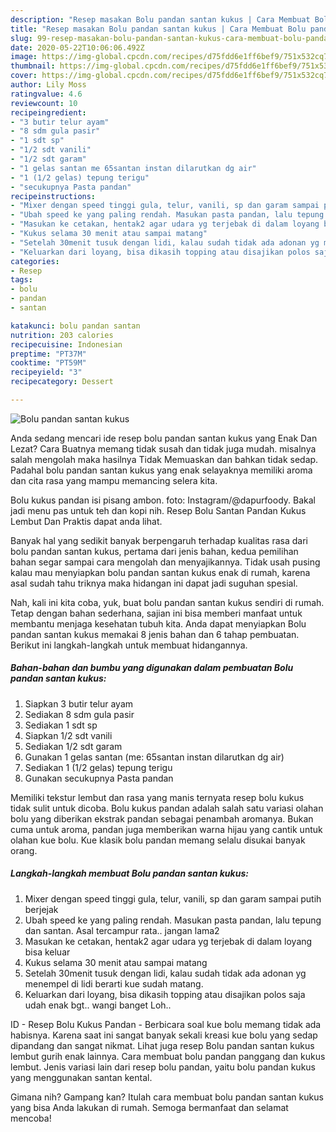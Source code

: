 ```yaml
---
description: "Resep masakan Bolu pandan santan kukus | Cara Membuat Bolu pandan santan kukus Yang Mudah Dan Praktis"
title: "Resep masakan Bolu pandan santan kukus | Cara Membuat Bolu pandan santan kukus Yang Mudah Dan Praktis"
slug: 99-resep-masakan-bolu-pandan-santan-kukus-cara-membuat-bolu-pandan-santan-kukus-yang-mudah-dan-praktis
date: 2020-05-22T10:06:06.492Z
image: https://img-global.cpcdn.com/recipes/d75fdd6e1ff6bef9/751x532cq70/bolu-pandan-santan-kukus-foto-resep-utama.jpg
thumbnail: https://img-global.cpcdn.com/recipes/d75fdd6e1ff6bef9/751x532cq70/bolu-pandan-santan-kukus-foto-resep-utama.jpg
cover: https://img-global.cpcdn.com/recipes/d75fdd6e1ff6bef9/751x532cq70/bolu-pandan-santan-kukus-foto-resep-utama.jpg
author: Lily Moss
ratingvalue: 4.6
reviewcount: 10
recipeingredient:
- "3 butir telur ayam"
- "8 sdm gula pasir"
- "1 sdt sp"
- "1/2 sdt vanili"
- "1/2 sdt garam"
- "1 gelas santan me 65santan instan dilarutkan dg air"
- "1 (1/2 gelas) tepung terigu"
- "secukupnya Pasta pandan"
recipeinstructions:
- "Mixer dengan speed tinggi gula, telur, vanili, sp dan garam sampai putih berjejak"
- "Ubah speed ke yang paling rendah. Masukan pasta pandan, lalu tepung dan santan. Asal tercampur rata.. jangan lama2"
- "Masukan ke cetakan, hentak2 agar udara yg terjebak di dalam loyang bisa keluar"
- "Kukus selama 30 menit atau sampai matang"
- "Setelah 30menit tusuk dengan lidi, kalau sudah tidak ada adonan yg menempel di lidi berarti kue sudah matang."
- "Keluarkan dari loyang, bisa dikasih topping atau disajikan polos saja udah enak bgt.. wangi banget Loh.."
categories:
- Resep
tags:
- bolu
- pandan
- santan

katakunci: bolu pandan santan 
nutrition: 203 calories
recipecuisine: Indonesian
preptime: "PT37M"
cooktime: "PT59M"
recipeyield: "3"
recipecategory: Dessert

---
```



![Bolu pandan santan kukus](https://img-global.cpcdn.com/recipes/d75fdd6e1ff6bef9/751x532cq70/bolu-pandan-santan-kukus-foto-resep-utama.jpg)

Anda sedang mencari ide resep bolu pandan santan kukus yang Enak Dan Lezat? Cara Buatnya memang tidak susah dan tidak juga mudah. misalnya salah mengolah maka hasilnya Tidak Memuaskan dan bahkan tidak sedap. Padahal bolu pandan santan kukus yang enak selayaknya memiliki aroma dan cita rasa yang mampu memancing selera kita.

Bolu kukus pandan isi pisang ambon. foto: Instagram/@dapurfoody. Bakal jadi menu pas untuk teh dan kopi nih. Resep Bolu Santan Pandan Kukus Lembut Dan Praktis dapat anda lihat.

Banyak hal yang sedikit banyak berpengaruh terhadap kualitas rasa dari bolu pandan santan kukus, pertama dari jenis bahan, kedua pemilihan bahan segar sampai cara mengolah dan menyajikannya. Tidak usah pusing kalau mau menyiapkan bolu pandan santan kukus enak di rumah, karena asal sudah tahu triknya maka hidangan ini dapat jadi suguhan spesial.


Nah, kali ini kita coba, yuk, buat bolu pandan santan kukus sendiri di rumah. Tetap dengan bahan sederhana, sajian ini bisa memberi manfaat untuk membantu menjaga kesehatan tubuh kita. Anda dapat menyiapkan Bolu pandan santan kukus memakai 8 jenis bahan dan 6 tahap pembuatan. Berikut ini langkah-langkah untuk membuat hidangannya.

<!--inarticleads1-->

##### Bahan-bahan dan bumbu yang digunakan dalam pembuatan Bolu pandan santan kukus:

1. Siapkan 3 butir telur ayam
1. Sediakan 8 sdm gula pasir
1. Sediakan 1 sdt sp
1. Siapkan 1/2 sdt vanili
1. Sediakan 1/2 sdt garam
1. Gunakan 1 gelas santan (me: 65santan instan dilarutkan dg air)
1. Sediakan 1 (1/2 gelas) tepung terigu
1. Gunakan secukupnya Pasta pandan


Memiliki tekstur lembut dan rasa yang manis ternyata resep bolu kukus tidak sulit untuk dicoba. Bolu kukus pandan adalah salah satu variasi olahan bolu yang diberikan ekstrak pandan sebagai penambah aromanya. Bukan cuma untuk aroma, pandan juga memberikan warna hijau yang cantik untuk olahan kue bolu. Kue klasik bolu pandan memang selalu disukai banyak orang. 

<!--inarticleads2-->

##### Langkah-langkah membuat Bolu pandan santan kukus:

1. Mixer dengan speed tinggi gula, telur, vanili, sp dan garam sampai putih berjejak
1. Ubah speed ke yang paling rendah. Masukan pasta pandan, lalu tepung dan santan. Asal tercampur rata.. jangan lama2
1. Masukan ke cetakan, hentak2 agar udara yg terjebak di dalam loyang bisa keluar
1. Kukus selama 30 menit atau sampai matang
1. Setelah 30menit tusuk dengan lidi, kalau sudah tidak ada adonan yg menempel di lidi berarti kue sudah matang.
1. Keluarkan dari loyang, bisa dikasih topping atau disajikan polos saja udah enak bgt.. wangi banget Loh..


ID - Resep Bolu Kukus Pandan - Berbicara soal kue bolu memang tidak ada habisnya. Karena saat ini sangat banyak sekali kreasi kue bolu yang sedap dipandang dan sangat nikmat. Lihat juga resep Bolu pandan santan kukus lembut gurih enak lainnya. Cara membuat bolu pandan panggang dan kukus lembut. Jenis variasi lain dari resep bolu pandan, yaitu bolu pandan kukus yang menggunakan santan kental. 

Gimana nih? Gampang kan? Itulah cara membuat bolu pandan santan kukus yang bisa Anda lakukan di rumah. Semoga bermanfaat dan selamat mencoba!
